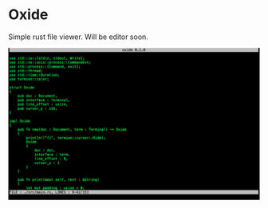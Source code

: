# Oxide
Simple rust file viewer.
Will be editor soon.

![Example image of oxide](https://github.com/Zycrasion/oxide/blob/master/images/image1.png?raw=true)
